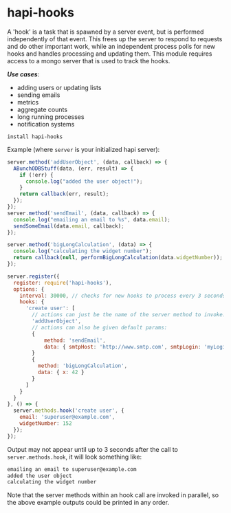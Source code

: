 # hapi-hooks

A 'hook' is a task that is spawned by a server event, but is performed independently of that event. This frees up the server to respond to requests and do other important work, while an independent process polls for new hooks and handles processing and updating them. This module requires access to a mongo server that is used to track the hooks.

*__Use cases__*:
- adding users or updating lists
- sending emails
- metrics
- aggregate counts
- long running processes
- notification systems

```
install hapi-hooks
```

Example (where ```server``` is your initialized hapi server):

```js
server.method('addUserObject', (data, callback) => {
  ABunchODBStuff(data, (err, result) => {
    if (!err) {
      console.log("added the user object!");
    }
    return callback(err, result);
  });
});
server.method('sendEmail', (data, callback) => {
  console.log("emailing an email to %s", data.email);
  sendSomeEmail(data.email, callback);
});

server.method('bigLongCalculation', (data) => {
  console.log("calculating the widget number");
  return callback(null, performBigLongCalculation(data.widgetNumber));
});

server.register({
  register: require('hapi-hooks'),
  options: {
    interval: 30000, // checks for new hooks to process every 3 seconds
    hooks: {
      'create user': [
        // actions can just be the name of the server method to invoke:
        'addUserObject',
        // actions can also be given default params:
        {
            method: 'sendEmail',
            data: { smtpHost: 'http://www.smtp.com', smtpLogin: 'myLogin', smtpPassword: 'insecure1'}
        }
        {
          method: 'bigLongCalculation',
          data: { x: 42 }
        }
      ]
    }
  }
}, () => {
  server.methods.hook('create user', {
    email: 'superuser@example.com',
    widgetNumber: 152
  });
});
```

Output may not appear until up to 3 seconds after the call to ```server.methods.hook```, it will look something like:
```sh
emailing an email to superuser@example.com
added the user object
calculating the widget number
```

Note that the server methods within an hook call are invoked in parallel, so the above example outputs could be printed in any order.  
